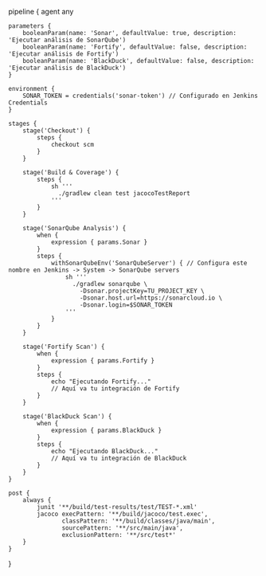 pipeline {
    agent any

    parameters {
        booleanParam(name: 'Sonar', defaultValue: true, description: 'Ejecutar análisis de SonarQube')
        booleanParam(name: 'Fortify', defaultValue: false, description: 'Ejecutar análisis de Fortify')
        booleanParam(name: 'BlackDuck', defaultValue: false, description: 'Ejecutar análisis de BlackDuck')
    }

    environment {
        SONAR_TOKEN = credentials('sonar-token') // Configurado en Jenkins Credentials
    }

    stages {
        stage('Checkout') {
            steps {
                checkout scm
            }
        }

        stage('Build & Coverage') {
            steps {
                sh '''
                  ./gradlew clean test jacocoTestReport
                '''
            }
        }

        stage('SonarQube Analysis') {
            when {
                expression { params.Sonar }
            }
            steps {
                withSonarQubeEnv('SonarQubeServer') { // Configura este nombre en Jenkins -> System -> SonarQube servers
                    sh '''
                      ./gradlew sonarqube \
                        -Dsonar.projectKey=TU_PROJECT_KEY \
                        -Dsonar.host.url=https://sonarcloud.io \
                        -Dsonar.login=$SONAR_TOKEN
                    '''
                }
            }
        }

        stage('Fortify Scan') {
            when {
                expression { params.Fortify }
            }
            steps {
                echo "Ejecutando Fortify..."
                // Aquí va tu integración de Fortify
            }
        }

        stage('BlackDuck Scan') {
            when {
                expression { params.BlackDuck }
            }
            steps {
                echo "Ejecutando BlackDuck..."
                // Aquí va tu integración de BlackDuck
            }
        }
    }

    post {
        always {
            junit '**/build/test-results/test/TEST-*.xml'
            jacoco execPattern: '**/build/jacoco/test.exec', 
                   classPattern: '**/build/classes/java/main', 
                   sourcePattern: '**/src/main/java', 
                   exclusionPattern: '**/src/test*'
        }
    }
}
